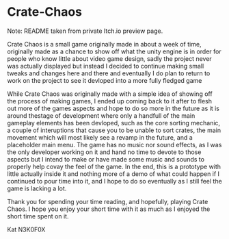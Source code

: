 # Crate-Chaos
Note: README taken from private Itch.io preview page.

Crate Chaos is a small game originally made in about a week of time, originally made as a chance to show off what the unity engine is in order for people who know little about video game design, sadly the project never was actually displayed but instead I decided to continue making small tweaks and changes here and there and eventually I do plan to return to work on the project to see it devloped into a more fully fledged game

While Crate Chaos was originally made with a simple idea of showing off the process of making games, I ended up coming back to it after to flesh out more of the games aspects and hope to do so more in the future as it is around thestage of development where only a handfull of the main gameplay elements has been devloped, such as the core sorting mechanic, a couple of interuptions that cause you to be unable to sort crates, the main movement which will most likely see a revamp in the future, and a placeholder main menu. The game has no music nor sound effects, as I was the only developer working on it and hand no time to devote to those aspects but I intend to make or have made some music and sounds to properly help covay the feel of the game. In the end, this is a prototype with little actually inside it and nothing more of a demo of what could happen if I continued to pour time into it, and I hope to do so eventually as I still feel the game is lacking a lot.

Thank you for spending your time reading, and hopefully, playing Crate Chaos. I hope you enjoy your short time with it as much as I enjoyed the short time spent on it.

Kat N3K0F0X

